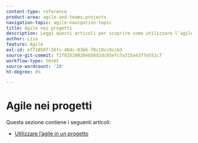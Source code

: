```yaml
---
content-type: reference
product-area: agile-and-teams;projects
navigation-topic: agile-navigation-topic
title: Agile nei progetti
description: Leggi questi articoli per scoprire come utilizzare l’agile nei progetti.
author: Lisa
feature: Agile
exl-id: ef718507-26fc-464c-83b6-78c10cc0ccb3
source-git-commit: f2f825280204b56d2dc85efc7a315a4377e551c7
workflow-type: tm+mt
source-wordcount: '28'
ht-degree: 0%

---
```


# Agile nei progetti

Questa sezione contiene i seguenti articoli:

* [Utilizzare l’agile in un progetto](../../agile/agile-in-projects/use-agile-on-a-project.md)
